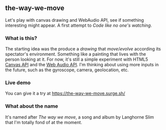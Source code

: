 ## the-way-we-move

Let's play with canvas drawing and WebAudio API, see if something interesting might appear.
A first attempt to _Code like no one's watching_.

### What is this?

The starting idea was the produce a _drawing_ that _move_/_evolve_ according its spectator's environment.
Something like a painting that lives with the person looking at it.
For now, it's still a simple experiment with HTML5 [Canvas API](https://developer.mozilla.org/en-US/docs/Web/API/Canvas_API) and the [Web Audio API](https://developer.mozilla.org/en-US/docs/Web/API/Web_Audio_API).
I'm thinking about using more inputs in the future, such as the gyroscope, camera, geolocation, etc.

### Live demo

You can give it a try at https://the-way-we-move.surge.sh/

### What about the name

It's named after _The way we move_, a song and album by Langhorne Slim that I'm totally fond of at the moment.


